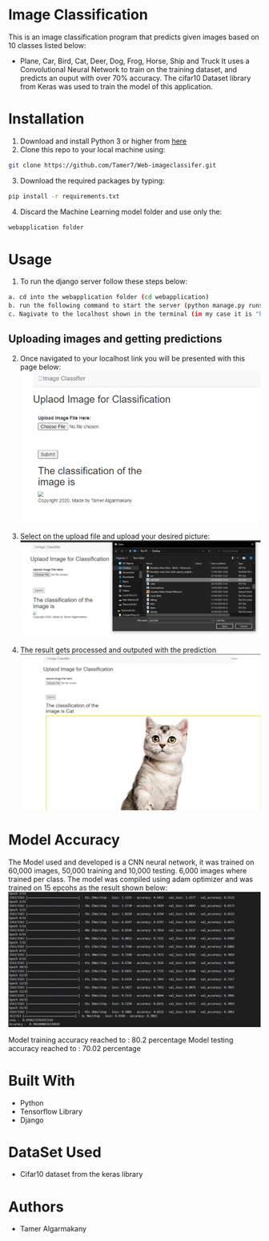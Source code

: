 # Image Classification

This is an image classification program that predicts given images based on 10 classes listed below:
- Plane, Car, Bird, Cat, Deer, Dog, Frog, Horse, Ship and Truck
It uses a Convolutional Neural Network to train on the training dataset, 
and predicts an ouput with over 70% accuracy.
The cifar10 Dataset library from Keras was used to train the model of this application.


# Installation
 1. Download and install Python 3 or higher from <a href="https://www.python.org/downloads/">here</a>
 2. Clone this repo to your local machine using:
  ```bash
 git clone https://github.com/Tamer7/Web-imageclassifer.git
 ```
 3. Download the required packages by typing:
 ```bash
pip install -r requirements.txt
```
 4. Discard the Machine Learning model folder and use only the:
 ```bash
webapplication folder
```



# Usage
 1. To run the django server follow these steps below:
 ```bash
a. cd into the webapplication folder (cd webapplication)
b. run the following command to start the server (python manage.py runserver)
c. Nagivate to the localhost shown in the terminal (in my case it is "http://127.0.0.1:8000/")

```

## Uploading images and getting predictions
2. Once navigated to your localhost link you will be presented with this page below:
 ![](/Images/index_image.PNG)
 
3. Select on the upload file and upload your desired picture:
 ![](/Images/upload_image.PNG)
 
4. The result gets processed and outputed with the prediction
 ![](/Images/prediction_image.PNG)



# Model Accuracy
The Model used and developed is a CNN neural network, it was trained on 60,000 images, 50,000 training and 10,000 testing.
6,000 images where trained per class. 
The model was compiled using adam optimizer and was trained on 15 epcohs as the result shown below:
 ![](/Images/model_training_image_15_epochs.PNG)
 
 Model training accuracy reached to : 80.2 percentage
 Model testing accuracy reached to : 70.02 percentage

  




# Built With

- Python 
- Tensorflow Library
- Django

# DataSet Used
- Cifar10 dataset from the keras library




# Authors

- Tamer Algarmakany











        

 
 
 
 
 
        
